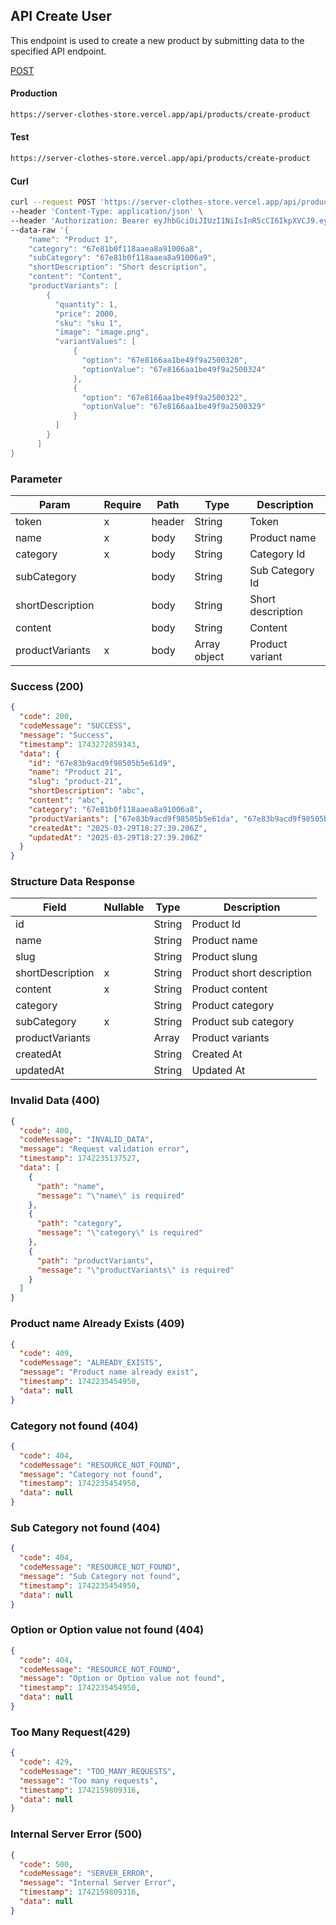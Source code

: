 ## API Create User

This endpoint is used to create a new product by submitting data to the specified API endpoint.

[POST](#)

#### Production

```bash
https://server-clothes-store.vercel.app/api/products/create-product
```

#### Test

```bash
https://server-clothes-store.vercel.app/api/products/create-product
```

#### Curl

```bash
curl --request POST 'https://server-clothes-store.vercel.app/api/products/create-product' \
--header 'Content-Type: application/json' \
--header 'Authorization: Bearer eyJhbGciOiJIUzI1NiIsInR5cCI6IkpXVCJ9.eyJpZCI6IjY3ZDJhMzMyYzhhMjEzYjA1MDI4MzNjNiIsInR5cGUiOiJVc2VyIiwiaWF0IjoxNzQyMjAxMDU5LCJleHAiOjE3NDIyMDE5NTl9.gsqLAzSlJKDPU3D9gvKg_I42NJ3NhI2d5svf-MYywDo' \
--data-raw '{
    "name": "Product 1",
    "category": "67e81b0f118aaea8a91006a8",
    "subCategory": "67e81b0f118aaea8a91006a9",
    "shortDescription": "Short description",
    "content": "Content",
    "productVariants": [
        {
          "quantity": 1,
          "price": 2000,
          "sku": "sku 1",
          "image": "image.png",
          "variantValues": [
              {
                "option": "67e8166aa1be49f9a2500320",
                "optionValue": "67e8166aa1be49f9a2500324"
              },
              {
                "option": "67e8166aa1be49f9a2500322",
                "optionValue": "67e8166aa1be49f9a2500329"
              }
          ]
        }
      ]
}
```

### Parameter

| Param            | Require | Path   | Type         | Description       |
| ---------------- | ------- | ------ | ------------ | ----------------- |
| token            | x       | header | String       | Token             |
| name             | x       | body   | String       | Product name      |
| category         | x       | body   | String       | Category Id       |
| subCategory      |         | body   | String       | Sub Category Id   |
| shortDescription |         | body   | String       | Short description |
| content          |         | body   | String       | Content           |
| productVariants  | x       | body   | Array object | Product variant   |

### Success (200)

```json
{
  "code": 200,
  "codeMessage": "SUCCESS",
  "message": "Success",
  "timestamp": 1743272859343,
  "data": {
    "id": "67e83b9acd9f98505b5e61d9",
    "name": "Product 21",
    "slug": "product-21",
    "shortDescription": "abc",
    "content": "abc",
    "category": "67e81b0f118aaea8a91006a8",
    "productVariants": ["67e83b9acd9f98505b5e61da", "67e83b9acd9f98505b5e61db"],
    "createdAt": "2025-03-29T18:27:39.206Z",
    "updatedAt": "2025-03-29T18:27:39.206Z"
  }
}
```

### Structure Data Response

| Field            | Nullable | Type   | Description               |
| ---------------- | -------- | ------ | ------------------------- |
| id               |          | String | Product Id                |
| name             |          | String | Product name              |
| slug             |          | String | Product slung             |
| shortDescription | x        | String | Product short description |
| content          | x        | String | Product content           |
| category         |          | String | Product category          |
| subCategory      | x        | String | Product sub category      |
| productVariants  |          | Array  | Product variants          |
| createdAt        |          | String | Created At                |
| updatedAt        |          | String | Updated At                |

### Invalid Data (400)

```json
{
  "code": 400,
  "codeMessage": "INVALID_DATA",
  "message": "Request validation error",
  "timestamp": 1742235137527,
  "data": [
    {
      "path": "name",
      "message": "\"name\" is required"
    },
    {
      "path": "category",
      "message": "\"category\" is required"
    },
    {
      "path": "productVariants",
      "message": "\"productVariants\" is required"
    }
  ]
}
```

### Product name Already Exists (409)

```json
{
  "code": 409,
  "codeMessage": "ALREADY_EXISTS",
  "message": "Product name already exist",
  "timestamp": 1742235454950,
  "data": null
}
```

### Category not found (404)

```json
{
  "code": 404,
  "codeMessage": "RESOURCE_NOT_FOUND",
  "message": "Category not found",
  "timestamp": 1742235454950,
  "data": null
}
```

### Sub Category not found (404)

```json
{
  "code": 404,
  "codeMessage": "RESOURCE_NOT_FOUND",
  "message": "Sub Category not found",
  "timestamp": 1742235454950,
  "data": null
}
```

### Option or Option value not found (404)

```json
{
  "code": 404,
  "codeMessage": "RESOURCE_NOT_FOUND",
  "message": "Option or Option value not found",
  "timestamp": 1742235454950,
  "data": null
}
```

### Too Many Request(429)

```json
{
  "code": 429,
  "codeMessage": "TOO_MANY_REQUESTS",
  "message": "Too many requests",
  "timestamp": 1742159809316,
  "data": null
}
```

### Internal Server Error (500)

```json
{
  "code": 500,
  "codeMessage": "SERVER_ERROR",
  "message": "Internal Server Error",
  "timestamp": 1742159809316,
  "data": null
}
```
